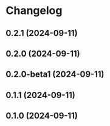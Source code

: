 # Changelog

## 0.2.1 (2024-09-11)

## 0.2.0 (2024-09-11)

## 0.2.0-beta1 (2024-09-11)

## 0.1.1 (2024-09-11)

## 0.1.0 (2024-09-11)

